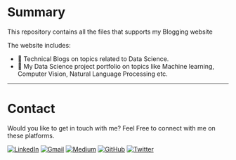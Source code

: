 # Summary
This repository contains all the files that supports my Blogging website

The website includes:
- 📜 Technical Blogs on topics related to Data Science. 
- 📁 My Data Science project portfolio on topics like Machine learning, Computer Vision, Natural Language Processing etc.

---

# Contact
  Would you like to get in touch with me? Feel Free to connect with me on these platforms.

[![LinkedIn](https://img.shields.io/badge/LinkedIn-0077B5?style=for-the-badge&logo=linkedin&logoColor=white)](https://www.linkedin.com/in/chiragsharma1994/)
[![Gmail](https://img.shields.io/badge/Gmail-D14836?style=for-the-badge&logo=gmail&logoColor=white)](mailto:chirag.sharma0378@gmail.com)
[![Medium](https://img.shields.io/badge/Medium-12100E?style=for-the-badge&logo=medium&logoColor=white)](https://medium.com/@chirag.sharma0378)
[![GitHub](https://img.shields.io/badge/GitHub-100000?style=for-the-badge&logo=github&logoColor=white)](https://github.com/Chirag1994)
[![Twitter](https://img.shields.io/badge/Twitter-1DA1F2?style=for-the-badge&logo=twitter&logoColor=white)](https://twitter.com/ChiragS15391031)
